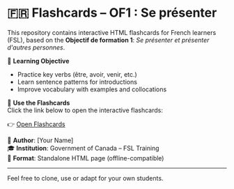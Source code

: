 # 🇫🇷 Flashcards – OF1 : Se présenter

This repository contains interactive HTML flashcards for French learners (FSL), based on the **Objectif de formation 1**: *Se présenter et présenter d'autres personnes*.

🎯 **Learning Objective**  
- Practice key verbs (être, avoir, venir, etc.)  
- Learn sentence patterns for introductions  
- Improve vocabulary with examples and collocations

🔗 **Use the Flashcards**  
Click the link below to open the interactive flashcards:

👉 [Open Flashcards](https://votre-nom.github.io/flashcards-OF1/flashcards_OF1_clickable.html)

📝 **Author**: [Your Name]  
🎓 **Institution**: Government of Canada – FSL Training  
📁 **Format**: Standalone HTML page (offline-compatible)

---

Feel free to clone, use or adapt for your own students.
